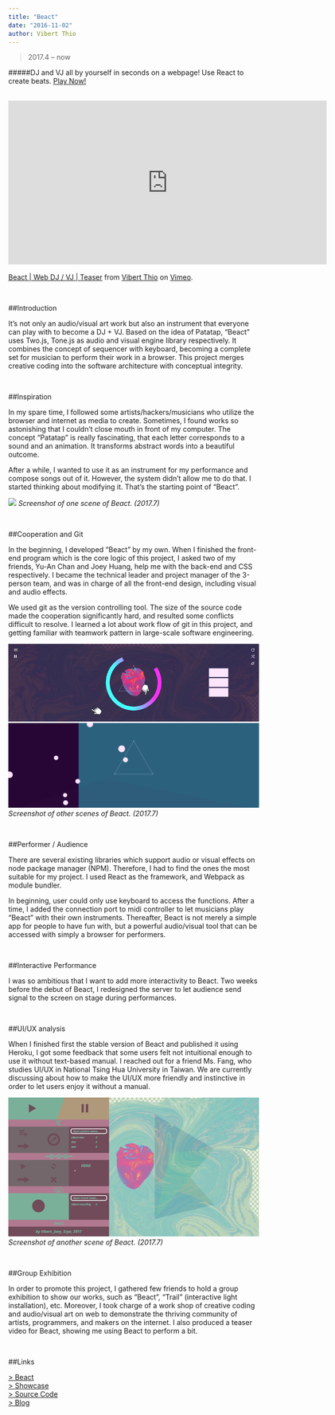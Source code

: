 ```yaml
---
title: "Beact"
date: "2016-11-02"
author: Vibert Thio
---
```


> 2017.4 – now

#####DJ and VJ all by yourself in seconds on a webpage! Use React to create beats. [Play Now!](https://beact.herokuapp.com/)

<br>

<iframe src="https://player.vimeo.com/video/226318485" width="640" height="329" frameborder="0" webkitallowfullscreen mozallowfullscreen allowfullscreen></iframe>
<p><a href="https://vimeo.com/226318485">Beact | Web DJ / VJ | Teaser</a> from <a href="https://vimeo.com/user56788864">Vibert Thio</a> on <a href="https://vimeo.com">Vimeo</a>.</p>

<!-- ![](./img-01.jpg)
*Video shooting for Beact. (2017.7)* -->

<br>

##Introduction

It’s not only an audio/visual art work but also an instrument that everyone can play with to become a DJ + VJ. Based on the idea of Patatap, “Beact” uses Two.js, Tone.js as audio and visual engine library respectively. It combines the concept of sequencer with keyboard, becoming a complete set for musician to perform their work in a browser. This project merges creative coding into the software architecture with conceptual integrity.

<br>

##Inspiration

In my spare time, I followed some artists/hackers/musicians who utilize the browser and internet as media to create. Sometimes, I found works so astonishing that I couldn’t close mouth in front of my computer. The concept “Patatap” is really fascinating, that each letter corresponds to a sound and an animation. It transforms abstract words into a beautiful outcome.

After a while, I wanted to use it as an instrument for my performance and compose songs out of it. However, the system didn’t allow me to do that. I started thinking about modifying it. That’s the starting point of “Beact”.

![](./img-02.png)
*Screenshot of one scene of Beact. (2017.7)*

<br>

##Cooperation and Git


In the beginning, I developed “Beact” by my own. When I finished the front-end program which is the core logic of this project, I asked two of my friends, Yu-An Chan and Joey Huang, help me with the back-end and CSS respectively. I became the technical leader and project manager of the 3-person team, and was in charge of all the front-end design, including visual and audio effects.

We used git as the version controlling tool. The size of the source code made the cooperation significantly hard, and resulted some conflicts difficult to resolve. I learned a lot about work flow of git in this project, and getting familiar with teamwork pattern in large-scale software engineering.

![](./img-03.png)
![](./img-05.png)
*Screenshot of other scenes of Beact. (2017.7)*

<br>

##Performer / Audience

There are several existing libraries which support audio or visual effects on node package manager (NPM). Therefore, I had to find the ones the most suitable for my project. I used React as the framework, and Webpack as module bundler.

In beginning, user could only use keyboard to access the functions. After a time, I added the connection port to midi controller to let musicians play “Beact” with their own instruments. Thereafter, Beact is not merely a simple app for people to have fun with, but a powerful audio/visual tool that can be accessed with simply a browser for performers.

<br>

##Interactive Performance

I was so ambitious that I want to add more interactivity to Beact. Two weeks before the debut of Beact, I redesigned the server to let audience send signal to the screen on stage during performances.

<br>

##UI/UX analysis

When I finished first the stable version of Beact and published it using Heroku, I got some feedback that some users felt not intuitional enough to use it without text-based manual. I reached out for a friend Ms. Fang, who studies UI/UX in National Tsing Hua University in Taiwan. We are currently discussing about how to make the UI/UX more friendly and instinctive in order to let users enjoy it without a manual.

![](./img-04.png)
*Screenshot of another scene of Beact. (2017.7)*

<br>

##Group Exhibition

In order to promote this project, I gathered few friends to hold a group exhibition to show our works, such as “Beact”, “Trail” (interactive light installation), etc. Moreover, I took charge of a work shop of creative coding and audio/visual art on web to demonstrate the thriving community of artists, programmers, and makers on the internet. I also produced a teaser video for Beact, showing me using Beact to perform a bit.

<br>

##Links

[> Beact][1]  
[> Showcase][2]  
[> Source Code][3]  
[> Blog][4]  

[1]: https://beact.herokuapp.com/
[2]: https://vimeo.com/226318485
[3]: https://github.com/vibertthio/beact
[4]: https://medium.com/@vibertthio/beact-audio-visual-art-in-react-44e9c757e40f
